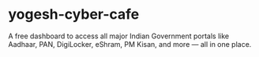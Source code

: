 # yogesh-cyber-cafe
A free dashboard to access all major Indian Government portals like Aadhaar, PAN, DigiLocker, eShram, PM Kisan, and more — all in one place.
